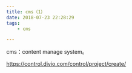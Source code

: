 ```yaml
---
title: cms（1）
date: 2018-07-23 22:28:29
tags:
	- cms

---
```




cms：content manage system。



https://control.divio.com/control/project/create/


